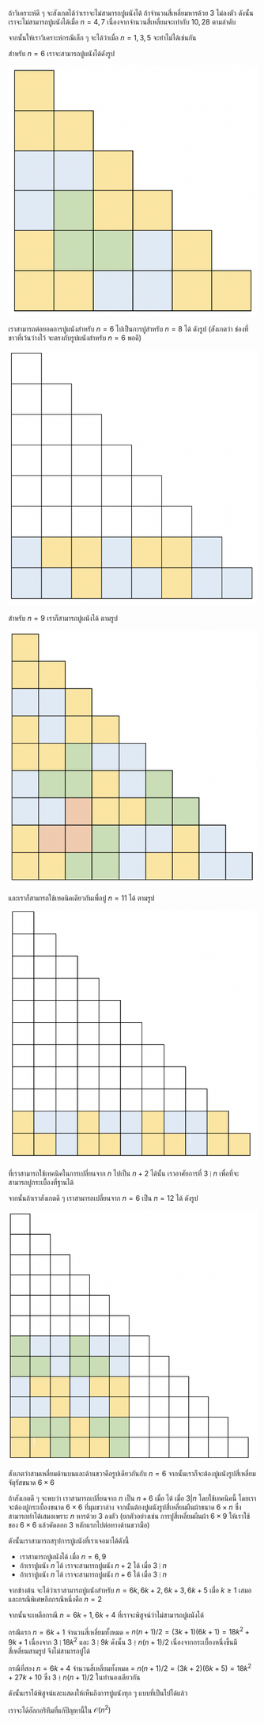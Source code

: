 ถ้าวิเคราะห์ดี ๆ จะสังเกตได้ว่าเราจะไม่สามารถปูผนังได้ ถ้าจำนวนสี่เหลี่ยมหารด้วย 3 ไม่ลงตัว ดังนั้นเราจะไม่สามารถปูผนังได้เมื่อ $n = 4, 7$ เนื่องจากจำนวนสี่เหลี่ยมจะเท่ากับ $10, 28$ ตามลำดับ 

จากนั้นให้เราวิเคราะห์กรณีเล็ก ๆ จะได้ว่าเมื่อ $n = 1, 3, 5$ จะทำไม่ได้เช่นกัน

สำหรับ $n = 6$ เราจะสามารถปูผนังได้ดังรูป

![Six](../media/o59_may09_trio/six.png)

เราสามารถต่อยอดการปูผนังสำหรับ $n = 6$ ไปเป็นการปูสำหรับ $n = 8$ ได้ ดังรูป (สังเกตว่า ช่องที่ขาวที่เว้นว่างไว้ จะตรงกับรูปผนังสำหรับ $n = 6$ พอดี)

![Six-Eight](../media/o59_may09_trio/sixeight.png)

สำหรับ $n = 9$ เราก็สามารถปูผนังได้ ตามรูป

![Nine](../media/o59_may09_trio/nine.png)

และเราก็สามารถใช้เทคนิคเดียวกันเพื่อปู $n = 11$ ได้ ตามรูป

![Nine-to-Eleven](../media/o59_may09_trio/nine-to-eleven.png)

ที่เราสามารถใช้เทคนิคในการเปลี่ยนจาก $n$ ไปเป็น $n+2$ ได้นั้น เราอาศัยการที่ $3 \mid n$ เพื่อที่จะสามารถปูกระเบื้องที่ฐานได้

จากนั้นถ้าเราสังเกตดี ๆ เราสามารถเปลี่ยนจาก $n = 6$ เป็น $n = 12$ ได้ ดังรูป

![SixTwelve](../media/o59_may09_trio/sixtwelve.png)

สังเกตว่าสามเหลี่ยมด้านบนและด้านขวาคือรูปเดียวกันกับ $n = 6$ จากนั้นเราก็จะต้องปูผนังรูปสี่เหลี่ยมจัตุรัสขนาด $6 \times 6$

ถ้าสังเกตดี ๆ จะพบว่า เราสามารถเปลี่ยนจาก $n$ เป็น $n+6$ เมื่อ ได้ เมื่อ $3 | n$ โดยใช้เทคนิคนี้ โดยเราจะต้องปูกระเบื้องขนาด $6 \times 6$ ที่มุมขวาล่าง จากนั้นต้องปูผนังรูปสี่เหลี่ยมผืนผ้าขนาด $6 \times n$ ซึ่งสามารถทำได้เสมอเพราะ $n$ หารด้วย 3 ลงตัว (ยกตัวอย่างเช่น การปูสี่เหลี่ยมผืนผ้า $6 \times 9$ ให้เราใช้ของ $6 \times 6$ แล้วคัดลอก 3 หลักแรกไปต่อทางด้านขวามือ)

ดังนั้นเราสามารถสรุปการปูผนังที่เราเจอมาได้ดังนี้

- เราสามารถปูผนังได้ เมื่อ $n = 6, 9$
- ถ้าเราปูผนัง $n$ ได้ เราจะสามารถปูผนัง $n+2$ ได้ เมื่อ $3 \mid n$
- ถ้าเราปูผนัง $n$ ได้ เราจะสามารถปูผนัง $n+6$ ได้ เมื่อ $3 \mid n$

จากข้างต้น จะได้ว่าเราสามารถปูผนังสำหรับ $n = 6k, 6k+2, 6k+3, 6k+5$ เมื่อ $k \geq 1$ เสมอ และกรณีพิเศษอีกกรณีหนึ่งคือ $n = 2$

จากนั้นจะเหลือกรณี $n = 6k+1, 6k+4$ ที่เราจะพิสูจน์ว่าไม่สามารถปูผนังได้

กรณีแรก $n = 6k+1$ จำนวนสี่เหลี่ยมทั้งหมด = $n(n+1)/2 = (3k+1)(6k+1) = 18k^2 + 9k + 1$ เนื่องจาก $3 \mid 18k^2$ และ $3 \mid 9k$ ดังนั้น $3 \nmid n(n+1)/2$ เนื่องจากกระเบื้องหนึ่งชิ้นมีสี่เหลี่ยมสามรูป จึงไม่สามารถปูได้

กรณีที่สอง $n = 6k+4$ จำนวนสี่เหลี่ยมทั้งหมด = $n(n+1)/2 = (3k+2)(6k+5) = 18k^2 + 27k + 10$ ซึ่ง $3 \nmid n(n+1)/2$ ในทำนองเดียวกัน

ดังนั้นเราได้พิสูจน์และแสดงให้เห็นถึงการปูผนังทุก ๆ แบบที่เป็นไปได้แล้ว

เราจะได้อัลกอริทึมที่แก้ปัญหานี้ใน $\mathcal{O}(n^2)$